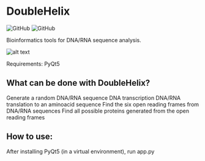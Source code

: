 # DoubleHelix
![GitHub](https://img.shields.io/github/license/Jorge-Salmon/DoubleHelix)
![GitHub](https://img.shields.io/badge/Python-3.7.4-green)


Bioinformatics tools for DNA/RNA sequence analysis.


![alt text](https://github.com/Jorge-Salmon/DoubleHelix/blob/master/DH.PNG)


Requirements:
PyQt5 



## What can be done with DoubleHelix?

Generate a random DNA/RNA sequence
DNA transcription
DNA/RNA translation to an aminoacid sequence
Find the six open reading frames from DNA/RNA sequences
Find all possible proteins generated from the open reading frames

## How to use:

After installing PyQt5 (in a virtual environment), run app.py
